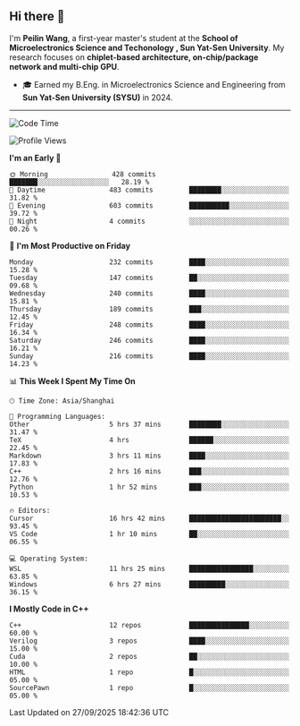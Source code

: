 ## Hi there 👋

I'm **Peilin Wang**, a first-year master's student at the **School of Microelectronics Science and Techonology , Sun Yat-Sen University**. My research focuses on **chiplet-based architecture, on-chip/package network and multi-chip GPU**.

- 🎓 Earned my B.Eng. in Microelectronics Science and Engineering from **Sun Yat-Sen University (SYSU)** in 2024.

---

<!--START_SECTION:waka-->
![Code Time](http://img.shields.io/badge/Code%20Time-213%20hrs%203%20mins-blue)

![Profile Views](http://img.shields.io/badge/Profile%20Views-15-blue)

**I'm an Early 🐤** 

```text
🌞 Morning                428 commits         ███████░░░░░░░░░░░░░░░░░░   28.19 % 
🌆 Daytime                483 commits         ████████░░░░░░░░░░░░░░░░░   31.82 % 
🌃 Evening                603 commits         ██████████░░░░░░░░░░░░░░░   39.72 % 
🌙 Night                  4 commits           ░░░░░░░░░░░░░░░░░░░░░░░░░   00.26 % 
```
📅 **I'm Most Productive on Friday** 

```text
Monday                   232 commits         ████░░░░░░░░░░░░░░░░░░░░░   15.28 % 
Tuesday                  147 commits         ██░░░░░░░░░░░░░░░░░░░░░░░   09.68 % 
Wednesday                240 commits         ████░░░░░░░░░░░░░░░░░░░░░   15.81 % 
Thursday                 189 commits         ███░░░░░░░░░░░░░░░░░░░░░░   12.45 % 
Friday                   248 commits         ████░░░░░░░░░░░░░░░░░░░░░   16.34 % 
Saturday                 246 commits         ████░░░░░░░░░░░░░░░░░░░░░   16.21 % 
Sunday                   216 commits         ████░░░░░░░░░░░░░░░░░░░░░   14.23 % 
```


📊 **This Week I Spent My Time On** 

```text
🕑︎ Time Zone: Asia/Shanghai

💬 Programming Languages: 
Other                    5 hrs 37 mins       ████████░░░░░░░░░░░░░░░░░   31.47 % 
TeX                      4 hrs               ██████░░░░░░░░░░░░░░░░░░░   22.45 % 
Markdown                 3 hrs 11 mins       ████░░░░░░░░░░░░░░░░░░░░░   17.83 % 
C++                      2 hrs 16 mins       ███░░░░░░░░░░░░░░░░░░░░░░   12.76 % 
Python                   1 hr 52 mins        ███░░░░░░░░░░░░░░░░░░░░░░   10.53 % 

🔥 Editors: 
Cursor                   16 hrs 42 mins      ███████████████████████░░   93.45 % 
VS Code                  1 hr 10 mins        ██░░░░░░░░░░░░░░░░░░░░░░░   06.55 % 

💻 Operating System: 
WSL                      11 hrs 25 mins      ████████████████░░░░░░░░░   63.85 % 
Windows                  6 hrs 27 mins       █████████░░░░░░░░░░░░░░░░   36.15 % 
```

**I Mostly Code in C++** 

```text
C++                      12 repos            ███████████████░░░░░░░░░░   60.00 % 
Verilog                  3 repos             ████░░░░░░░░░░░░░░░░░░░░░   15.00 % 
Cuda                     2 repos             ██░░░░░░░░░░░░░░░░░░░░░░░   10.00 % 
HTML                     1 repo              █░░░░░░░░░░░░░░░░░░░░░░░░   05.00 % 
SourcePawn               1 repo              █░░░░░░░░░░░░░░░░░░░░░░░░   05.00 % 
```




 Last Updated on 27/09/2025 18:42:36 UTC
<!--END_SECTION:waka-->
